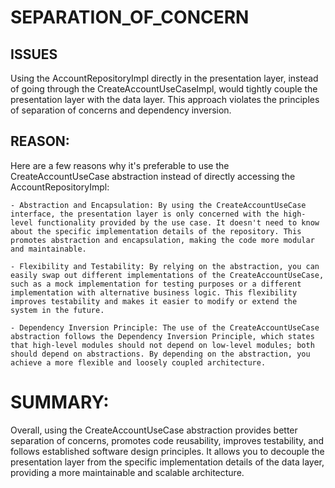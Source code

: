 # SEPARATION_OF_CONCERN

## ISSUES

Using the AccountRepositoryImpl directly in the presentation layer, instead of going through the CreateAccountUseCaseImpl, would tightly couple the presentation layer with the data layer. This approach violates the principles of separation of concerns and dependency inversion.

## REASON:
Here are a few reasons why it's preferable to use the CreateAccountUseCase abstraction instead of directly accessing the AccountRepositoryImpl:

    - Abstraction and Encapsulation: By using the CreateAccountUseCase interface, the presentation layer is only concerned with the high-level functionality provided by the use case. It doesn't need to know about the specific implementation details of the repository. This promotes abstraction and encapsulation, making the code more modular and maintainable.

    - Flexibility and Testability: By relying on the abstraction, you can easily swap out different implementations of the CreateAccountUseCase, such as a mock implementation for testing purposes or a different implementation with alternative business logic. This flexibility improves testability and makes it easier to modify or extend the system in the future.

    - Dependency Inversion Principle: The use of the CreateAccountUseCase abstraction follows the Dependency Inversion Principle, which states that high-level modules should not depend on low-level modules; both should depend on abstractions. By depending on the abstraction, you achieve a more flexible and loosely coupled architecture.

# SUMMARY:
Overall, using the CreateAccountUseCase abstraction provides better separation of concerns, promotes code reusability, improves testability, and follows established software design principles. It allows you to decouple the presentation layer from the specific implementation details of the data layer, providing a more maintainable and scalable architecture.